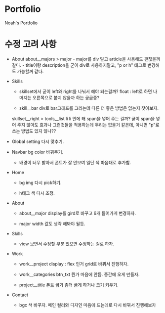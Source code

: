 # Portfolio
 Noah's Portfolio


# 수정 고려 사항
<!-- HTML -->

- About
    about__majors > major
        - major를 div 말고 article을 사용해도 괜찮을꺼 같다.
        - title이랑 description을 굳이 div로 사용하지말고, "p or h" 태그로 변경해도 가능할꺼 같다.

- Skills
    * skillset에서 굳이 left와 right를 나눠서 해야 되는걸까?
        float : left로 하면 나머지는 오른쪽으로 붙지 않을까 하는 궁금증? 

    * skill__bar
        div로 bar그래프를 그리는데 다른 더 좋은 방법은 없는지 찾아보자.

    skillset__right > tools__list li
        li 안에 왜 span을 넣어 주는 걸까?
        굳이 span을 넣어 주지 않아도 효과나 그런것들을 적용하는데 무리는 없을거 같은데,
        아니면 "p"로 쓰는 방법도 있지 않나??
        


<!-- CSS -->

- Global
    setting 다시 맞추기.


- Navbar 
    bg color 바꿔주기.
    + 배경이 너무 밝아서 폰트가 잘 안보여 일단 색 마음대로 추가함.


- Home 
    * bg img 다시 pick하기.

    * h태그 색 다시 조정.
    

- About 
    * about__major
        display를 gird로 바꾸고 6개 들어가게 변경하자.

    * major 
        width 값도 생각 해봐야 될듯.


- Skills 
    * view 보면서 수정할 부분 있으면 수정하는 걸로 하자.


- Work 
    * work__project 
        display : flex 인거 grid로 바꿔서 진행하자.

    * work__categories 
        btn_txt 뭔가 마음에 안듬. 중간에 오게 만들자.

    * project__title 폰트 굵기 좀더 굵게 하거나 크기 키우기.

- Contact 
    * bgc 색 바꾸자.
        메인 컬러와 디자인 마음에 드는데로 다시 바꿔서 진행해보자    